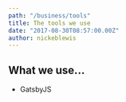```yaml
---
path: "/business/tools"
title: The tools we use
date: "2017-08-30T08:57:00.00Z"
author: nickeblewis
---
```


## What we use...

- GatsbyJS